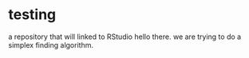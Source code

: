 # testing
a repository that will linked to RStudio
hello there. we are trying to do a simplex finding algorithm.

